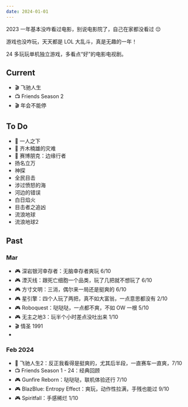 ```yaml
---
date: 2024-01-01
---
```


2023 一年基本没咋看过电影，别说电影院了，自己在家都没看过 😔

游戏也没咋玩，天天都是 LOL 大乱斗，真是无趣的一年！

24 多玩玩单机独立游戏，多看点“好”的电影电视剧。

## Current

- 🎬 飞驰人生
- 📺 Friends Season 2
- 🎬 年会不能停

## To Do

- 🎨 一人之下
- 🎨 齐木楠雄的灾难
- 🎨 赛博朋克：边缘行者
- 扬名立万
- 神探
- 全民目击
- 涉过愤怒的海
- 河边的错误
- 白日焰火
- 目击者之追凶
- 流浪地球
- 流浪地球2

## Past

### Mar

- 🎮 深岩银河幸存者：无脑幸存者爽玩 6/10
- 🎮 湮灭线：跟死亡细胞一个品类，玩了几把就不想玩了 6/10
- 🎮 方寸文明：三消，偶尔来一局还是挺爽的 6/10
- 🎮 星引擎：四个人玩了两把，真不如大富翁，一点意思都没有 2/10
- 🎮 Roboquest：哒哒哒，一点都不爽，不如 OW 一根 5/10
- 🎮 无主之地3：玩半个小时差点没吐出来 1/10
- 🎬 情圣 1991
- 

### Feb 2024

- 🎦 飞驰人生2：反正我看得是挺爽的，尤其后半段，一直赛车一直爽，7/10
- 📺 Friends Season 1 - 24：经典回顾
- 🎮 Gunfire Reborn：哒哒哒，联机体验还行 7/10
- 🎮 BlazBlue: Entropy Effect：爽玩，动作性拉满，手残也能过 9/10
- 🎮 Spiritfall：手感稀烂 1/10
